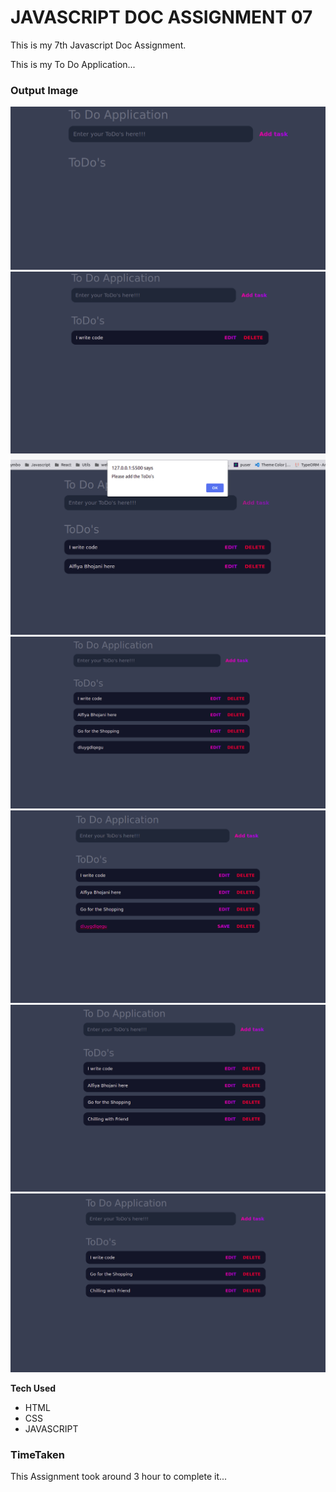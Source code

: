 # JAVASCRIPT DOC ASSIGNMENT 07

This is my 7th Javascript Doc Assignment.

This is my To Do Application...

### Output Image

![output](./Image/output-1.png)
![output](./Image/output-2.png)
![output](./Image/output-3.png)
![output](./Image/output-4.png)
![output](./Image/output-5.png)
![output](./Image/output-6.png)
![output](./Image/output-7.png)

**Tech Used**

- HTML
- CSS
- JAVASCRIPT

### TimeTaken

This Assignment took around 3 hour to complete it...
